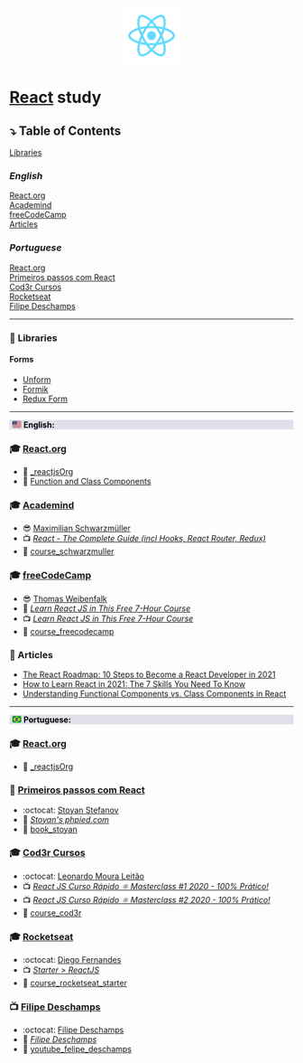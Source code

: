 <div align="center">
<img height="100" src="https://raw.githubusercontent.com/github/explore/80688e429a7d4ef2fca1e82350fe8e3517d3494d/topics/react/react.png" alt="react"/>
</div>

# **[React](https://reactjs.org/) study**

## :arrow_heading_down: Table of Contents

[Libraries](https://github.com/marcelosperalta/study_react#libraries)  

### _English_

[React.org](https://github.com/marcelosperalta/study_react#mortar_board-reactorg)  
[Academind](https://github.com/marcelosperalta/study_react#mortar_board-academind)  
[freeCodeCamp](https://github.com/marcelosperalta/study_react#mortar_board-freecodecamp)  
[Articles](https://github.com/marcelosperalta/study_react#newspaper-articles)  

### _Portuguese_

[React.org](https://github.com/marcelosperalta/study_react#mortar_board-reactorg-1)  
[Primeiros passos com React](https://github.com/marcelosperalta/study_react#blue_book-primeiros-passos-com-react)  
[Cod3r Cursos](https://github.com/marcelosperalta/study_react#mortar_board-cod3r-cursos)  
[Rocketseat](https://github.com/marcelosperalta/study_react#mortar_board-rocketseat)  
[Filipe Deschamps](https://github.com/marcelosperalta/study_react#tv-filipe-deschamps)  

<hr>

### :closed_book: **Libraries**

#### Forms

- [Unform](https://unform.dev/)
- [Formik](https://formik.org/)
- [Redux Form](https://redux-form.com/8.3.0/)

<hr>

<div style="padding-left:5px;background:#e0e0eb">
  <img 
    src="./.github/usa.png"
    width="16px" style="border-radius:2px">
    <b style="color:black">English:</b>
  </img>
</div>

### :mortar_board: **[React.org](https://reactjs.org/)**  
- :file_folder: [_reactjsOrg](./_reactjsOrg)  
- :page_facing_up: [Function and Class Components](https://reactjs.org/docs/components-and-props.html#function-and-class-components)  

### :mortar_board: **[Academind](https://academind.com/)**  
- :sunglasses: [Maximilian Schwarzmüller](https://github.com/maxschwarzmueller)  
- :tv: _[React - The Complete Guide (incl Hooks, React Router, Redux)](https://pro.academind.com/p/react-the-complete-guide-incl-hooks-react-router-redux)_  
- :file_folder: [course_schwarzmuller](./course_schwarzmuller)  

### :mortar_board: **[freeCodeCamp](https://www.freecodecamp.org/)**  
- :sunglasses: [Thomas Weibenfalk](https://github.com/weibenfalk)  
- :link: _[Learn React JS in This Free 7-Hour Course](https://www.freecodecamp.org/news/learn-react-js-in-this-free-7-hour-course/)_  
- :tv: _[Learn React JS in This Free 7-Hour Course](https://www.youtube.com/watch?v=nTeuhbP7wdE&t=2s)_  
- :file_folder: [course_freecodecamp](./course_freecodecamp)  

### :newspaper: Articles

- [The React Roadmap: 10 Steps to Become a React Developer in 2021](https://www.freecodecamp.org/news/the-react-roadmap-10-steps-to-become-a-react-developer-in-2021/)  
- [How to Learn React in 2021: The 7 Skills You Need To Know](https://github.com/marcelosperalta/study_react/tree/master/articles/reed_barger)  
- [Understanding Functional Components vs. Class Components in React](https://github.com/marcelosperalta/study_react/tree/master/articles/shiori_yamazaki)  

<hr>

<div style="padding-left:5px;background:#e0e0eb">
  <img 
    src="./.github/brazil.png"
    width="16px"
    style="border-radius:2px">
     <b style="color:black">Portuguese:</b>
  </img>
</div>

### :mortar_board: **[React.org](https://pt-br.reactjs.org/)**  
- :file_folder: [_reactjsOrg](./_reactjsOrgBR)  

### :blue_book: **[Primeiros passos com React](https://novatec.com.br/livros/primeiros-passos-com-react/)**  
- :octocat: [Stoyan Stefanov](https://github.com/stoyan)  
- :link: _[Stoyan's phpied.com](https://www.phpied.com/)_  
- :file_folder: [book_stoyan](./book_stoyan)  

### :mortar_board: **[Cod3r Cursos](https://www.cod3r.com.br/)**  
- :octocat: [Leonardo Moura Leitão](https://github.com/leonardomleitao)  
- :tv: _[React JS Curso Rápido ⚛️ Masterclass #1 2020 - 100% Prático!](https://www.youtube.com/watch?v=XQxitgyZ_S4)_  
- :tv: _[React JS Curso Rápido ⚛️ Masterclass #2 2020 - 100% Prático!](https://www.youtube.com/watch?v=GJ8Vm-h0V8I)_  
- :file_folder: [course_cod3r](./course_cod3r)  

### :mortar_board: **[Rocketseat](https://rocketseat.com.br/)**  
- :octocat: [Diego Fernandes](https://github.com/diego3g)  
- :tv: _[Starter > ReactJS](https://app.rocketseat.com.br/node/curso-react-js)_  
- :file_folder: [course_rocketseat_starter](./course_rocketseat_starter)  

### :tv: **[Filipe Deschamps](https://www.youtube.com/FilipeDeschamps/)**  
- :octocat: [Filipe Deschamps](https://github.com/filipedeschamps/)  
- :link: _[Filipe Deschamps](https://filipedeschamps.com.br/)_  
- :file_folder: [youtube_felipe_deschamps](./youtube_felipe_deschamps)  
